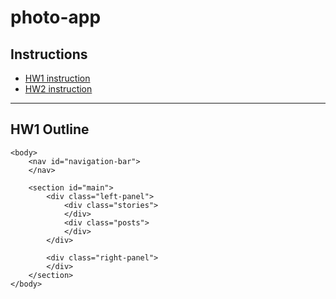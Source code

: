 # photo-app

## Instructions
* [HW1 instruction](https://cs396-web-dev.github.io/spring2022/assignments/hw01#navbar)  
* [HW2 instruction](https://cs396-web-dev.github.io/spring2022/assignments/hw02)  
   
---  
## HW1 Outline  
```
<body>
    <nav id="navigation-bar">
    </nav>

    <section id="main">
        <div class="left-panel">
            <div class="stories">
            </div>
            <div class="posts">
            </div>
        </div>

        <div class="right-panel">
        </div>
    </section>
</body>
```


  
